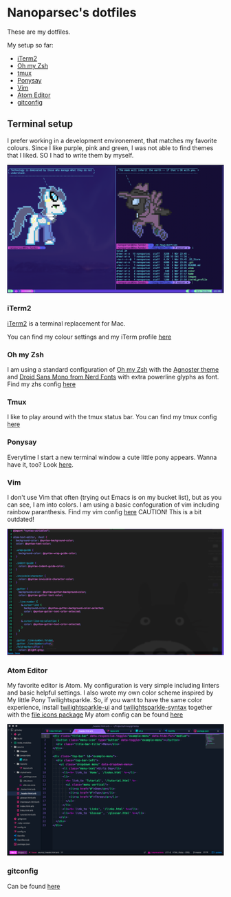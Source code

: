 # Nanoparsec's dotfiles

These are my dotfiles.

My setup so far: 
- [iTerm2](#iterm2)
- [Oh my Zsh](#oh-my-zsh)
- [tmux](#tmux)
- [Ponysay](#ponysay)
- [Vim](#vim)
- [Atom Editor](#atom-editor)
- [gitconfig](#gitconfig)

## Terminal setup

I prefer working in a development environement, that matches my favorite colours. Since I like purple, pink and green, I was not able to find themes that I liked. SO I had to write them by myself.

![terminal.png](images/terminal.png)

### iTerm2
[iTerm2](https://www.iterm2.com/) is a terminal replacement for Mac.

You can find my colour settings and my iTerm profile [here](https://github.com/nanoparsec/dotfiles/blob/master/iterm2_profile/)

### Oh my Zsh
I am using a standard configuration of [Oh my Zsh](http://ohmyz.sh/) with the [Agnoster theme](https://github.com/agnoster/agnoster-zsh-theme) and [Droid Sans Mono from Nerd Fonts](https://nerdfonts.com/) with extra powerline glyphs as font.
Find my zhs config [here](
https://github.com/nanoparsec/dotfiles/blob/master/home/zshrc)

### Tmux
I like to play around with the tmux status bar. You can find my tmux config [here](https://github.com/nanoparsec/dotfiles/blob/master/home/tmux.conf)

### Ponysay
Everytime I start a new terminal window a cute little pony appears. Wanna have it, too? Look [here](https://github.com/erkin/ponysay).

### Vim
I don't use Vim that often (trying out Emacs is on my bucket list), but as you can see, I am into colors. I am using a basic confoguration of vim including rainbow paranthesis.
Find my vim config [here](https://github.com/nanoparsec/dotfiles/blob/master/home/vimrc)
CAUTION! This is a bit outdated!

![vim.png](images/vim.png)

### Atom Editor
My favorite editor is Atom. My configuration is very simple including linters and basic helpful settings. I also wrote my own color scheme inspired by My little Pony Twilightsparkle. 
So, if you want to have the same color experience, install [twilightsparkle-ui](https://atom.io/themes/twilightsparkle-ui) and [twilightsparkle-syntax](https://atom.io/themes/twilightsparkle-syntax) together with the [file icons package](https://atom.io/packages/file-icons)
My atom config can be found [here](https://github.com/nanoparsec/dotfiles/tree/master/atom)

![atom.png](images/atom.png)

### gitconfig
Can be found [here](https://github.com/nanoparsec/dotfiles/tree/master/home)
